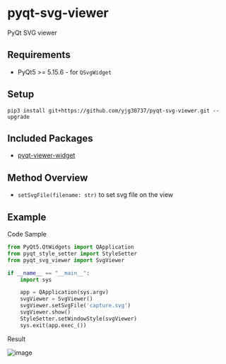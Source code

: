 # pyqt-svg-viewer
PyQt SVG viewer

## Requirements
* PyQt5 >= 5.15.6 - for `QSvgWidget`

## Setup
```pip3 install git+https://github.com/yjg30737/pyqt-svg-viewer.git --upgrade```

## Included Packages
* <a href="https://github.com/yjg30737/pyqt-viewer-widget.git">pyqt-viewer-widget</a>

## Method Overview
* `setSvgFile(filename: str)` to set svg file on the view

## Example
Code Sample
```python
from PyQt5.QtWidgets import QApplication
from pyqt_style_setter import StyleSetter
from pyqt_svg_viewer import SvgViewer

if __name__ == "__main__":
    import sys

    app = QApplication(sys.argv)
    svgViewer = SvgViewer()
    svgViewer.setSvgFile('capture.svg')
    svgViewer.show()
    StyleSetter.setWindowStyle(svgViewer)
    sys.exit(app.exec_())
```

Result

![image](https://user-images.githubusercontent.com/55078043/160336283-617857ac-9ccf-4dd5-87db-48600729c115.png)



